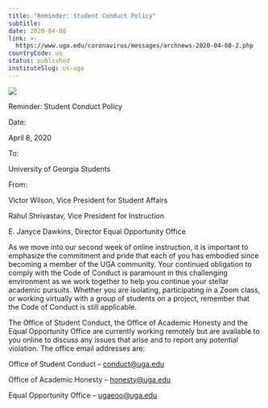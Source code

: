 ```yaml
---
title: "Reminder: Student Conduct Policy"
subtitle: 
date: 2020-04-08
link: >-
  https://www.uga.edu/coronavirus/messages/archnews-2020-04-08-2.php
countryCode: us
status: published
instituteSlug: us-uga
---
```

![](https://www.uga.edu/_resources/icons/apple-touch-icon-57x57.png)

Reminder: Student Conduct Policy

Date:

April 8, 2020

To:

University of Georgia Students

From:

Victor Wilson, Vice President for Student Affairs

Rahul Shrivastav, Vice President for Instruction

E. Janyce Dawkins, Director Equal Opportunity Office

As we move into our second week of online instruction, it is important to emphasize the commitment and pride that each of you has embodied since becoming a member of the UGA community. Your continued obligation to comply with the Code of Conduct is paramount in this challenging environment as we work together to help you continue your stellar academic pursuits. Whether you are isolating, participating in a Zoom class, or working virtually with a group of students on a project, remember that the Code of Conduct is still applicable.

The Office of Student Conduct, the Office of Academic Honesty and the Equal Opportunity Office are currently working remotely but are available to you online to discuss any issues that arise and to report any potential violation. The office email addresses are:

Office of Student Conduct – conduct@uga.edu

Office of Academic Honesty – honesty@uga.edu

Equal Opportunity Office – ugaeoo@uga.edu